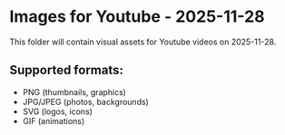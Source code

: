 # Images for Youtube - 2025-11-28

This folder will contain visual assets for Youtube videos on 2025-11-28.

## Supported formats:
- PNG (thumbnails, graphics)
- JPG/JPEG (photos, backgrounds)
- SVG (logos, icons)
- GIF (animations)
